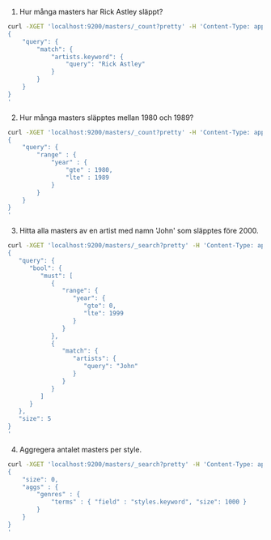 1. Hur många masters har Rick Astley släppt?

```bash
curl -XGET 'localhost:9200/masters/_count?pretty' -H 'Content-Type: application/json' -d'
{
    "query": {
        "match": {
            "artists.keyword": {
                "query": "Rick Astley"
            }
        }
    }
}
'
```

2. Hur många masters släpptes mellan 1980 och 1989?

```bash
curl -XGET 'localhost:9200/masters/_count?pretty' -H 'Content-Type: application/json' -d'
{
    "query": {
        "range" : {
            "year" : {
                "gte" : 1980,
                "lte" : 1989
            }
        }
    }
}
'
```

3. Hitta alla masters av en artist med namn 'John' som släpptes före 2000.

```bash
curl -XGET 'localhost:9200/masters/_search?pretty' -H 'Content-Type: application/json' -d'
{
   "query": {
      "bool": {
         "must": [
            {
               "range": {
                  "year": {
                     "gte": 0,
                     "lte": 1999
                  }
               }
            },
            {
               "match": {
                  "artists": {
                     "query": "John"
                  }
               }
            }
         ]
      }
   },
   "size": 5
}
'
```

4. Aggregera antalet masters per style.
```bash
curl -XGET 'localhost:9200/masters/_search?pretty' -H 'Content-Type: application/json' -d'
{
	"size": 0,
    "aggs" : {
        "genres" : {
            "terms" : { "field" : "styles.keyword", "size": 1000 }
        }
    }
}
'
```
